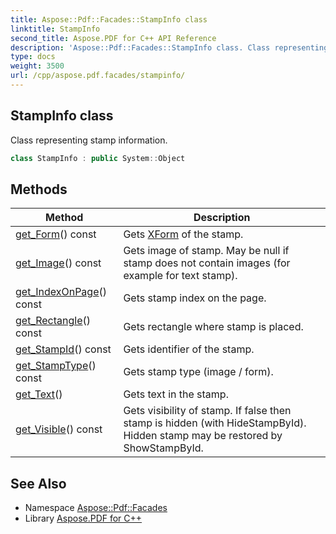 ```yaml
---
title: Aspose::Pdf::Facades::StampInfo class
linktitle: StampInfo
second_title: Aspose.PDF for C++ API Reference
description: 'Aspose::Pdf::Facades::StampInfo class. Class representing stamp information in C++.'
type: docs
weight: 3500
url: /cpp/aspose.pdf.facades/stampinfo/
---
```

## StampInfo class


Class representing stamp information.

```cpp
class StampInfo : public System::Object
```

## Methods

| Method | Description |
| --- | --- |
| [get_Form](./get_form/)() const | Gets [XForm](../../aspose.pdf/xform/) of the stamp. |
| [get_Image](./get_image/)() const | Gets image of stamp. May be null if stamp does not contain images (for example for text stamp). |
| [get_IndexOnPage](./get_indexonpage/)() const | Gets stamp index on the page. |
| [get_Rectangle](./get_rectangle/)() const | Gets rectangle where stamp is placed. |
| [get_StampId](./get_stampid/)() const | Gets identifier of the stamp. |
| [get_StampType](./get_stamptype/)() const | Gets stamp type (image / form). |
| [get_Text](./get_text/)() | Gets text in the stamp. |
| [get_Visible](./get_visible/)() const | Gets visibility of stamp. If false then stamp is hidden (with HideStampById). Hidden stamp may be restored by ShowStampById. |
## See Also

* Namespace [Aspose::Pdf::Facades](../)
* Library [Aspose.PDF for C++](../../)
